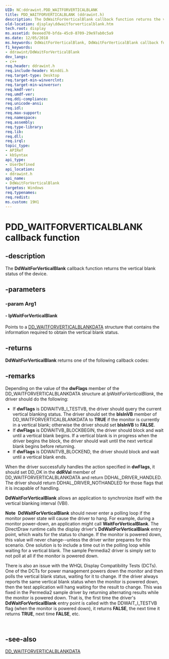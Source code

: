 ```yaml
---
UID: NC:ddrawint.PDD_WAITFORVERTICALBLANK
title: PDD_WAITFORVERTICALBLANK (ddrawint.h)
description: The DdWaitForVerticalBlank callback function returns the vertical blank status of the device.
old-location: display\ddwaitforverticalblank.htm
tech.root: display
ms.assetid: 0eeeed70-bfda-45c0-8709-29e97ab0c5a9
ms.date: 12/05/2018
ms.keywords: DdWaitForVerticalBlank, DdWaitForVerticalBlank callback function [Display Devices], PDD_WAITFORVERTICALBLANK, PDD_WAITFORVERTICALBLANK callback, ddfncs_ed0f04a7-78e9-4ecc-80a6-95127dc28aed.xml, ddrawint/DdWaitForVerticalBlank, display.ddwaitforverticalblank
f1_keywords:
- ddrawint/DdWaitForVerticalBlank
dev_langs:
- c++
req.header: ddrawint.h
req.include-header: Winddi.h
req.target-type: Desktop
req.target-min-winverclnt: 
req.target-min-winversvr: 
req.kmdf-ver: 
req.umdf-ver: 
req.ddi-compliance: 
req.unicode-ansi: 
req.idl: 
req.max-support: 
req.namespace: 
req.assembly: 
req.type-library: 
req.lib: 
req.dll: 
req.irql: 
topic_type:
- APIRef
- kbSyntax
api_type:
- UserDefined
api_location:
- ddrawint.h
api_name:
- DdWaitForVerticalBlank
targetos: Windows
req.typenames: 
req.redist: 
ms.custom: 19H1
---
```


# PDD_WAITFORVERTICALBLANK callback function


## -description


The <b>DdWaitForVerticalBlank</b> callback function returns the vertical blank status of the device.


## -parameters




### -param Arg1








#### - lpWaitForVerticalBlank

Points to a <a href="https://docs.microsoft.com/windows/desktop/api/ddrawint/ns-ddrawint-dd_waitforverticalblankdata">DD_WAITFORVERTICALBLANKDATA</a> structure that contains the information required to obtain the vertical blank status.


## -returns



<b>DdWaitForVerticalBlank</b> returns one of the following callback codes:




## -remarks



Depending on the value of the <b>dwFlags</b> member of the DD_WAITFORVERTICALBLANKDATA structure at <i>lpWaitForVerticalBlank</i>, the driver should do the following:

<ul>
<li>
If <b>dwFlags</b> is DDWAITVB_I_TESTVB, the driver should query the current vertical blanking status. The driver should set the <b>bIsInVB</b> member of DD_WAITFORVERTICALBLANKDATA to <b>TRUE</b> if the monitor is currently in a vertical blank; otherwise the driver should set <b>bIsInVB</b> to <b>FALSE</b>.

</li>
<li>
If <b>dwFlags</b> is DDWAITVB_BLOCKBEGIN, the driver should block and wait until a vertical blank begins. If a vertical blank is in progress when the driver begins the block, the driver should wait until the next vertical blank begins before returning.

</li>
<li>
If <b>dwFlags</b> is DDWAITVB_BLOCKEND, the driver should block and wait until a vertical blank ends.

</li>
</ul>
When the driver successfully handles the action specified in <b>dwFlags</b>, it should set DD_OK in the <b>ddRVal</b> member of DD_WAITFORVERTICALBLANKDATA and return DDHAL_DRIVER_HANDLED. The driver should return DDHAL_DRIVER_NOTHANDLED for those flags that it is incapable of handling.

<b>DdWaitForVerticalBlank</b> allows an application to synchronize itself with the vertical blanking interval (VBI).

<div class="alert"><b>Note</b>  <b>DdWaitForVerticalBlank</b> should never enter a polling loop if the monitor power state will cause the driver to hang. For example, during a monitor power-down, an application might call <b>WaitForVerticalBlank</b>. The DirectDraw runtime calls the display driver's <b>DdWaitForVerticalBlank</b> entry point, which waits for the status to change. If the monitor is powered down, this value will never change--unless the driver writer prepares for this scenario. One solution is to include a time out in the polling loop while waiting for a vertical blank. The sample Permedia2 driver is simply set to not poll at all if the monitor is powered down. <p class="note">There is also an issue with the WHQL Display Compatibility Tests (DCTs). One of the DCTs for power management powers down the monitor and then polls the vertical blank status, waiting for it to change. If the driver always reports the same vertical blank status when the monitor is powered down, then the test application will hang waiting for the result to change. This was fixed in the Permedia2 sample driver by returning alternating results while the monitor is powered down. That is, the first time the driver's <b>DdWaitForVerticalBlank</b> entry point is called with the DDWAIT_I_TESTVB flag (when the monitor is powered down), it returns <b>FALSE</b>, the next time it returns <b>TRUE</b>, next time <b>FALSE</b>, etc.

</div>
<div> </div>



## -see-also




<a href="https://docs.microsoft.com/windows/desktop/api/ddrawint/ns-ddrawint-dd_waitforverticalblankdata">DD_WAITFORVERTICALBLANKDATA</a>
 

 

